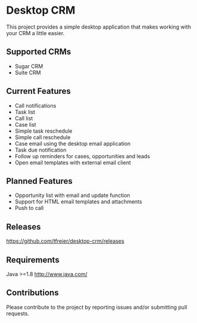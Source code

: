 # Desktop CRM

This project provides a simple desktop application that makes working with your CRM a little easier. 

## Supported CRMs

- Sugar CRM
- Suite CRM

## Current Features

- Call notifications
- Task list
- Call list
- Case list
- Simple task reschedule
- Simple call reschedule
- Case email using the desktop email application
- Task due notification
- Follow up reminders for cases, opportunities and leads
- Open email templates with external email client

## Planned Features

- Opportunity list with email and update function
- Support for HTML email templates and attachments
- Push to call

## Releases 

https://github.com/tfreier/desktop-crm/releases

## Requirements

Java >=1.8  http://www.java.com/


## Contributions

Please contribute to the project by reporting issues and/or submitting pull requests. 
